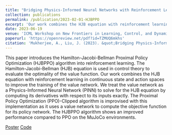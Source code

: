 ```yaml
---
title: "Bridging Physics-Informed Neural Networks with Reinforcement Learning: Hamilton-Jacobi-Bellman Proximal Policy Optimization (HJBPPO)"
collection: publications
permalink: /publication/2023-02-01-HJBPPO
excerpt: 'Our work combines the HJB equation with reinforcement learning in continuous state and action spaces to improve the training of the value network. We treat the value network as a Physics-Informed Neural Network (PINN) to solve for the HJB equation by computing its derivatives with respect to its inputs exactly. The HJBPPO algorithm shows an improved performance compared to PPO on the MuJoCo environments.'
date: 2023-06-19
venue: 'ICML Workshop on New Frontiers in Learning, Control, and Dynamical Systems'
paperurl: 'https://openreview.net/pdf?id=TZMUQ6mkhs'
citation: 'Mukherjee, A., Liu, J. (2023). &quot;Bridging Physics-Informed Neural Networks with Reinforcement Learning: Hamilton-Jacobi-Bellman Proximal Policy Optimization (HJBPPO).&quot; <i>ICML Workshop on New Frontiers in Learning, Control, and Dynamical Systems</i>'
---
```

This paper introduces the Hamilton-Jacobi-Bellman Proximal Policy Optimization (HJBPPO) algorithm into reinforcement learning. The Hamilton-Jacobi-Bellman (HJB) equation is used in control theory to evaluate the optimality of the value function. Our work combines the HJB equation with reinforcement learning in continuous state and action spaces to improve the training of the value network. We treat the value network as a Physics-Informed Neural Network (PINN) to solve for the HJB equation by computing its derivatives with respect to its inputs exactly. The Proximal Policy Optimization (PPO)-Clipped algorithm is improvised with this implementation as it uses a value network to compute the objective function for its policy network. The HJBPPO algorithm shows an improved performance compared to PPO on the MuJoCo environments. 

[Poster](files/HJBPPO_poster.pdf) [Code](https://github.com/amartyamukherjee/PPO-PackCooling)